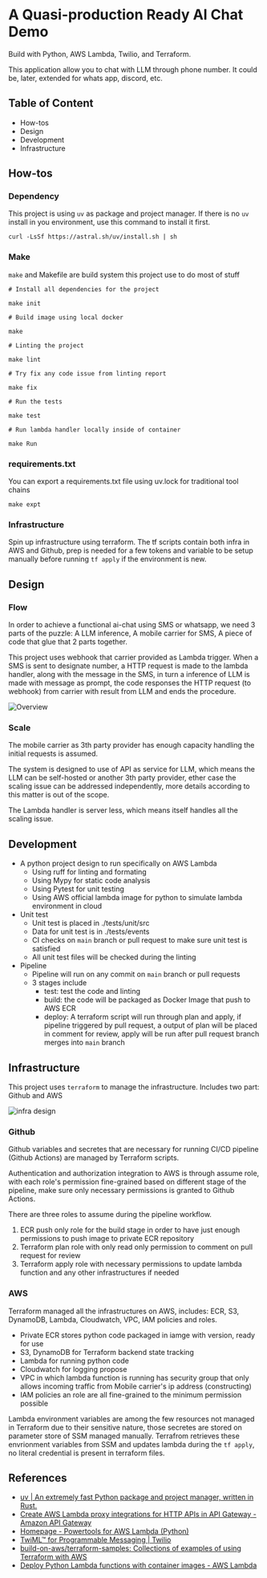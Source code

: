 # A Quasi-production Ready AI Chat Demo

Build with Python, AWS Lambda, Twilio, and Terraform.

This application allow you to chat with LLM through phone number. It could be, later, extended for whats app, discord, etc.

## Table of Content

- How-tos
- Design
- Development
- Infrastructure

## How-tos

### Dependency

This project is using `uv` as package and project manager. If there is no `uv` install in you environment, use this command to install it first.

```
curl -LsSf https://astral.sh/uv/install.sh | sh
```

### Make

`make` and Makefile are build system this project use to do most of stuff

```
# Install all dependencies for the project

make init

# Build image using local docker

make

# Linting the project

make lint

# Try fix any code issue from linting report

make fix

# Run the tests

make test

# Run lambda handler locally inside of container

make Run

```

### requirements.txt

You can export a requirements.txt file using uv.lock for traditional tool chains

```
make expt
```

### Infrastructure

Spin up infrastructure using terraform. The tf scripts contain both infra in AWS and Github, prep is needed for a few tokens and variable to be setup manually before running `tf apply` if the environment is new.

## Design

### Flow

In order to achieve a functional ai-chat using SMS or whatsapp, we need 3 parts of the puzzle: A LLM inference, A mobile carrier for SMS, A piece of code that glue that 2 parts together.

This project uses webhook that carrier provided as Lambda trigger. When a SMS is sent to designate number, a HTTP request is made to the lambda handler, along with the message in the SMS, in turn a inference of LLM is made with message as prompt, the code responses the HTTP request (to webhook) from carrier with result from LLM and ends the procedure.

![Overview](system-overview.png)

### Scale

The mobile carrier as 3th party provider has enough capacity handling the initial requests is assumed.

The system is designed to use of API as service for LLM, which means the LLM can be self-hosted or another 3th party provider, ether case the scaling issue can be addressed independently, more details according to this matter is out of the scope.

The Lambda handler is server less, which means itself handles all the scaling issue.

## Development

- A python project design to run specifically on AWS Lambda
    - Using ruff for linting and formating
    - Using Mypy for static code analysis
    - Using Pytest for unit testing
    - Using AWS official lambda image for python to simulate lambda environment in cloud
- Unit test
    - Unit test is placed in ./tests/unit/src
    - Data for unit test is in ./tests/events
    - CI checks on `main` branch or pull request to make sure unit test is satisfied
    - All unit test files will be checked during the linting
- Pipeline
    - Pipeline will run on any commit on `main` branch or pull requests
    - 3 stages include
        - test: test the code and linting
        - build: the code will be packaged as Docker Image that push to AWS ECR
        - deploy: A terraform script will run through plan and apply, if pipeline triggered by pull request, a output of plan will be placed in comment for review, apply will be run after pull request branch merges into `main` branch

## Infrastructure

This project uses `terraform` to manage the infrastructure. Includes two part: Github and AWS

![infra design](infra-dialog.png)

### Github

Github variables and secretes that are necessary for running CI/CD pipeline (Github Actions) are managed by Terraform scripts.

Authentication and authorization integration to AWS is through assume role, with each role's permission fine-grained based on different stage of the pipeline, make sure only necessary permissions is granted to Github Actions.

There are three roles to assume during the pipeline workflow.

1. ECR push only role for the build stage in order to have just enough permissions to push image to private ECR repository
2. Terraform plan role with only read only permission to comment on pull request for review
3. Terraform apply role with necessary permissions to update lambda function and any other infrastructures if needed

### AWS

Terraform managed all the infrastructures on AWS, includes: ECR, S3, DynamoDB, Lambda, Cloudwatch, VPC, IAM policies and roles.

- Private ECR stores python code packaged in iamge with version, ready for use
- S3, DynamoDB for Terraform backend state tracking
- Lambda for running python code
- Cloudwatch for logging propose
- VPC in which lambda function is running has security group that only allows incoming traffic from Mobile carrier's ip address (constructing)
- IAM policies an role are all fine-grained to the minimum permission possible

Lambda environment variables are among the few resources not managed in Terraform due to their sensitive nature, those secretes are stored on parameter store of SSM managed manually. Terrafrom retrieves these envrionment variables from SSM and updates lambda during the `tf apply`, no literal credential is present in terraform files.

## References

- [uv | An extremely fast Python package and project manager, written in Rust.](https://docs.astral.sh/uv/)
- [Create AWS Lambda proxy integrations for HTTP APIs in API Gateway - Amazon API Gateway](https://docs.aws.amazon.com/apigateway/latest/developerguide/http-api-develop-integrations-lambda.html)
- [Homepage - Powertools for AWS Lambda (Python)](https://docs.powertools.aws.dev/lambda/python/latest/)
- [TwiML™ for Programmable Messaging | Twilio](https://www.twilio.com/docs/messaging/twiml#twilios-request-to-your-application)
- [build-on-aws/terraform-samples: Collections of examples of using Terraform with AWS](https://github.com/build-on-aws/terraform-samples/tree/main)
- [Deploy Python Lambda functions with container images - AWS Lambda](https://docs.aws.amazon.com/lambda/latest/dg/python-image.html)
